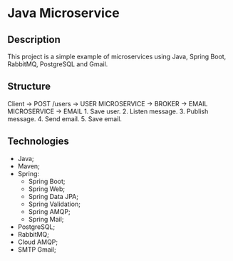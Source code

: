 # Java Microservice

## Description
This project is a simple example of microservices using Java, Spring Boot, RabbitMQ, PostgreSQL and Gmail.

## Structure
Client -> POST /users -> USER MICROSERVICE -> BROKER -> EMAIL MICROSERVICE -> EMAIL
                         1. Save user.                  2. Listen message.
                         3. Publish message.            4. Send email.
                                                        5. Save email.

## Technologies
- Java;
- Maven;
- Spring:
    - Spring Boot;
    - Spring Web;
    - Spring Data JPA;
    - Spring Validation;
    - Spring AMQP;
    - Spring Mail;
- PostgreSQL;
- RabbitMQ;
- Cloud AMQP;
- SMTP Gmail;
